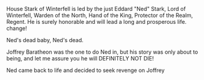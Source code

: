 House Stark of Winterfell is led by the just Eddard "Ned" Stark, Lord of
Winterfell, Warden of the North, Hand of the King, Protector of the Realm,
Regent.  He is surely honorable and will lead a long and prosperous life.
 change!

Ned's dead baby, Ned's dead.

Joffrey Baratheon was the one to do Ned in, but his story was only about to
being, and let me assure you he will DEFINITELY NOT DIE!

Ned came back to life and decided to seek revenge on Joffrey

